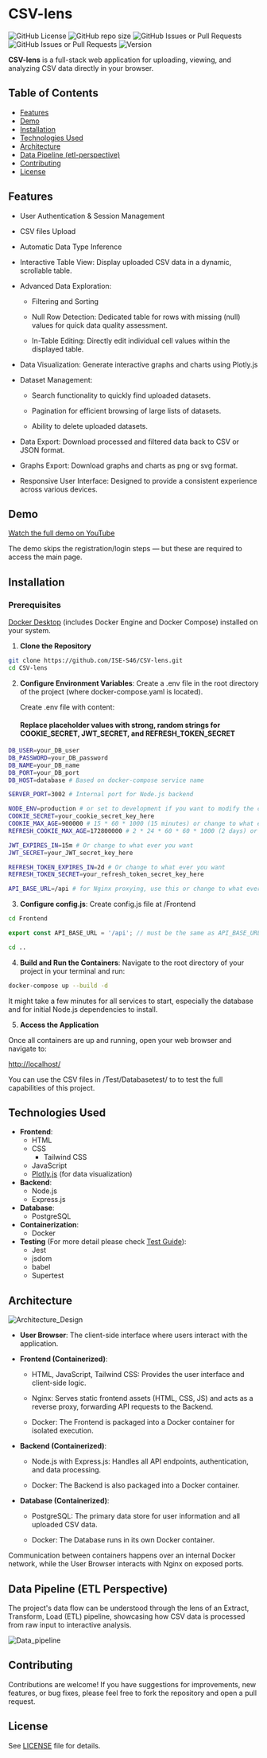 # CSV-lens

![GitHub License](https://img.shields.io/github/license/ISE-S46/CSV-lens?cacheSeconds=60)
![GitHub repo size](https://img.shields.io/github/repo-size/ISE-S46/CSV-lens?cacheSeconds=60)
![GitHub Issues or Pull Requests](https://img.shields.io/github/issues/ISE-S46/CSV-lens?cacheSeconds=60)
![GitHub Issues or Pull Requests](https://img.shields.io/github/issues-pr/ISE-S46/CSV-lens?cacheSeconds=60)
![Version](https://img.shields.io/badge/version-1.0-blue)

**CSV-lens** is a full-stack web application for uploading, viewing, and analyzing CSV data directly in your browser.

## Table of Contents

- [Features](#features)
- [Demo](#demo)
- [Installation](#installation)
- [Technologies Used](#technologies-used)
- [Architecture](#architecture)
- [Data Pipeline (etl-perspective)](#data-pipeline-etl-perspective)
- [Contributing](#contributing)
- [License](#license)

## Features

- User Authentication & Session Management
- CSV files Upload
- Automatic Data Type Inference
- Interactive Table View: Display uploaded CSV data in a dynamic, scrollable table.

- Advanced Data Exploration:

    - Filtering and Sorting

    - Null Row Detection: Dedicated table for rows with missing (null) values for quick data quality assessment.

    - In-Table Editing: Directly edit individual cell values within the displayed table.

- Data Visualization: Generate interactive graphs and charts using Plotly.js

- Dataset Management:

    - Search functionality to quickly find uploaded datasets.

    - Pagination for efficient browsing of large lists of datasets.

    - Ability to delete uploaded datasets.

- Data Export: Download processed and filtered data back to CSV or JSON format.

- Graphs Export: Download graphs and charts as png or svg format.

- Responsive User Interface: Designed to provide a consistent experience across various devices.

## Demo
[Watch the full demo on YouTube](https://www.youtube.com/watch?v=BuG0rp7aKOQ)

The demo skips the registration/login steps — but these are required to access the main page.

## Installation
### Prerequisites

[Docker Desktop](https://www.docker.com/products/docker-desktop/) (includes Docker Engine and Docker Compose) installed on your system.

1. **Clone the Repository**
```bash
git clone https://github.com/ISE-S46/CSV-lens.git
cd CSV-lens
```
2. **Configure Environment Variables**:
Create a .env file in the root directory of the project (where docker-compose.yaml is located). 

    Create .env file with content:
    #### Replace placeholder values with strong, random strings for COOKIE_SECRET, JWT_SECRET, and REFRESH_TOKEN_SECRET
```bash
DB_USER=your_DB_user
DB_PASSWORD=your_DB_password
DB_NAME=your_DB_name
DB_PORT=your_DB_port
DB_HOST=database # Based on docker-compose service name

SERVER_PORT=3002 # Internal port for Node.js backend

NODE_ENV=production # or set to development if you want to modify the code
COOKIE_SECRET=your_cookie_secret_key_here
COOKIE_MAX_AGE=900000 # 15 * 60 * 1000 (15 minutes) or change to what ever you want
REFRESH_COOKIE_MAX_AGE=172800000 # 2 * 24 * 60 * 60 * 1000 (2 days) or change to what ever you want

JWT_EXPIRES_IN=15m # Or change to what ever you want
JWT_SECRET=your_JWT_secret_key_here

REFRESH_TOKEN_EXPIRES_IN=2d # Or change to what ever you want
REFRESH_TOKEN_SECRET=your_refresh_token_secret_key_here

API_BASE_URL=/api # for Nginx proxying, use this or change to what ever you want
```
3. **Configure config.js**:
Create config.js file at /Frontend
```bash
cd Frontend
```
```js
export const API_BASE_URL = '/api'; // must be the same as API_BASE_URL in .env
```
```bash
cd ..
```
4. **Build and Run the Containers**: Navigate to the root directory of your project in your terminal and run:

```bash
docker-compose up --build -d
```
It might take a few minutes for all services to start, especially the database and for initial Node.js dependencies to install.

5. **Access the Application**

Once all containers are up and running, open your web browser and navigate to: 

[http://localhost/](http://localhost/)

You can use the CSV files in /Test/Databasetest/ to to test the full capabilities of this project.


## Technologies Used

- **Frontend**: 
    - HTML
    - CSS
        - Tailwind CSS
    - JavaScript
    - [Plotly.js](https://plotly.com/javascript/) (for data visualization)
- **Backend**: 
    - Node.js
    - Express.js
- **Database**: 
    - PostgreSQL
- **Containerization**:
    - Docker
- **Testing** (For more detail please check [Test Guide](Test/TestGuide.md)):
    - Jest
    - jsdom
    - babel
    - Supertest

## Architecture
![Architecture_Design](Image/CSV-lens-acrhitecture.jpg)
- **User Browser**: The client-side interface where users interact with the application.
- **Frontend (Containerized)**:
    - HTML, JavaScript, Tailwind CSS: Provides the user interface and client-side logic.

    - Nginx: Serves static frontend assets (HTML, CSS, JS) and acts as a reverse proxy, forwarding API requests to the Backend.

    - Docker: The Frontend is packaged into a Docker container for isolated execution.

- **Backend (Containerized)**:
    - Node.js with Express.js: Handles all API endpoints, authentication, and data processing.

    - Docker: The Backend is also packaged into a Docker container.

- **Database (Containerized)**:

    - PostgreSQL: The primary data store for user information and all uploaded CSV data.

    - Docker: The Database runs in its own Docker container.

Communication between containers happens over an internal Docker network, while the User Browser interacts with Nginx on exposed ports.

## Data Pipeline (ETL Perspective)

The project's data flow can be understood through the lens of an Extract, Transform, Load (ETL) pipeline, showcasing how CSV data is processed from raw input to interactive analysis.

![Data_pipeline](Image/CSV-lens-ETL-pipeline.jpg)

## Contributing

Contributions are welcome! If you have suggestions for improvements, new features, or bug fixes, please feel free to fork the repository and open a pull request.

## License

See [LICENSE](LICENSE) file for details.